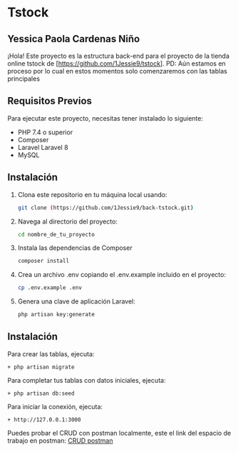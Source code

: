 # Tstock
## Yessica Paola Cardenas Niño

¡Hola! Este proyecto es la estructura back-end para el proyecto de la tienda online tstock de [https://github.com/1Jessie9/tstock].
PD: Aún estamos en proceso por lo cual en estos momentos solo comenzaremos con las tablas principales

## Requisitos Previos

Para ejecutar este proyecto, necesitas tener instalado lo siguiente:

- PHP 7.4 o superior
- Composer
- Laravel Laravel 8
- MySQL

## Instalación

1. Clona este repositorio en tu máquina local usando:
   ```sh
   git clone (https://github.com/1Jessie9/back-tstock.git)
   
2. Navega al directorio del proyecto:
      ```sh
   cd nombre_de_tu_proyecto
3. Instala las dependencias de Composer
      ```sh
   composer install

4. Crea un archivo .env copiando el .env.example incluido en el proyecto:
      ```sh
      cp .env.example .env
5. Genera una clave de aplicación Laravel:
      ```sh
    php artisan key:generate

## Instalación
Para crear las tablas, ejecuta:

    + php artisan migrate

Para completar tus tablas con datos iniciales, ejecuta:

    + php artisan db:seed

Para iniciar la conexión, ejecuta:

    + http://127.0.0.1:3000

Puedes probar el CRUD con postman localmente, este el link del espacio de trabajo en postman:
[CRUD postman](https://www.postman.com/technical-specialist-85665808/workspace/back-stock/collection/33528189-78a94dbc-3f74-4a29-8a8b-5c82aea13be4)
